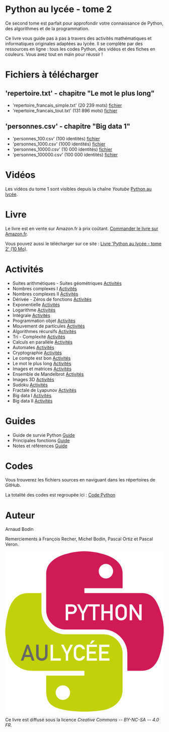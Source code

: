 
Python au lycée - tome 2
========================

Ce second tome est parfait pour approfondir votre connaissance de Python, des algorithmes et de la programmation.

Ce livre vous guide pas à pas à travers des activités mathématiques et informatiques originales adaptées au lycée. Il se complète par des ressources en ligne : tous les codes Python, des vidéos et des fiches en couleurs. Vous avez tout en main pour réussir ! 

Fichiers à télécharger
======================

'repertoire.txt' - chapitre "Le mot le plus long"
-------------------------------------------------

* 'repertoire_francais_simple.txt' (20 239 mots) [fichier](lettres/repertoire_francais_simple.txt)
* 'repertoire_francais_tout.txt' (131 896 mots) [fichier](lettres/repertoire_francais_tout.txt)

'personnes.csv' - chapitre "Big data 1"
---------------------------------------

* 'personnes_100.csv' (100 identités) [fichier](bigdata/personnes_100.csv)
* 'personnes_1000.csv' (1000 identités) [fichier](bigdata/personnes_1000.csv)
* 'personnes_10000.csv' (10 000 identités) [fichier](bigdata/personnes_10000.csv)
* 'personnes_100000.csv' (100 000 identités) [fichier](bigdata/personnes_100000.csv)


Vidéos
======

Les vidéos du tome 1 sont visibles depuis la chaîne *Youtube* [Python au lycée](https://www.youtube.com/channel/UC6PiFyqBiUjiJ7Q3DRSW2Wg "www.youtube.com/PythonAuLycée").

Livre
=====

Le livre est en vente sur Amazon.fr à prix coûtant. [Commander le livre sur Amazon.fr]( https://www.amazon.fr/).

Vous pouvez aussi le télécharger sur ce site : [Livre 'Python au lycée - tome 2' (10 Mo)](livre-python2.pdf).

Activités
=========

* Suites arithmétiques - Suites géométriques [Activités](suites/suites.pdf)
* Nombres complexes I  [Activités](complexes/complexes-1.pdf)
* Nombres complexes II [Activités](complexes/complexes-2.pdf)
* Dérivée - Zéros de fonctions [Activités](derivee/derivee.pdf)
* Exponentielle [Activités](exponentielle/exponentielle.pdf)
* Logarithme [Activités](logarithme/logarithme.pdf)
* Intégrale [Activités](integrale/integrale.pdf)
* Programmation objet [Activités](objet/objet.pdf)
* Mouvement de particules [Activités](particule/particule.pdf)
* Algorithmes récursifs [Activités](recursivite/recursivite.pdf)
* Tri - Complexité [Activités](tri/tri.pdf)
* Calculs en parallèle [Activités](parallele/parallele.pdf)
* Automates [Activités](automate/automate.pdf)
* Cryptographie [Activités](cryptographie/cryptographie.pdf)
* Le compte est bon [Activités](chiffres/chiffres.pdf)
* Le mot le plus long [Activités](lettres/lettres.pdf)
* Images et matrices [Activités](matrice/matrice.pdf)
* Ensemble de Mandelbrot [Activités](mandelbrot/mandelbrot.pdf)
* Images 3D  [Activités](images3d/images3d.pdf)
* Sudoku [Activités](sudoku/sudoku.pdf)
* Fractale de Lyapunov [Activités](lyapunov/lyapunov.pdf)
* Big data I [Activités](bigdata/bigdata-1.pdf)
* Big data II [Activités](bigdata/bigdata-2.pdf)

Guides
======

* Guide de survie Python [Guide](guide/guide-python.pdf)
* Principales fonctions [Guide](guide/guide-fonctions.pdf)
* Notes et références [Guide](guide/guide-biblio.pdf)

Codes
=====

Vous trouverez les fichiers sources en naviguant dans les répertoires de GitHub.

La totalité des codes est regroupée ici : [Code Python](code/code.pdf)

Auteur
======

Arnaud Bodin

Remerciements à François Recher, Michel Bodin, Pascal Ortiz et Pascal Veron.

![Logo Python Exo7](cover/logo-python.png "logo Python Exo7")

Ce livre est diffusé sous la licence *Creative Commons -- BY-NC-SA -- 4.0 FR*.


